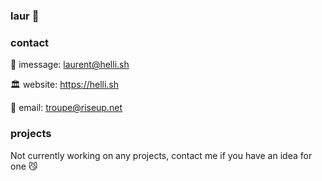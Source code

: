 ### laur 🌲

### contact

📱 imessage: laurent@helli.sh

🏛️ website: https://helli.sh

📧 email: troupe@riseup.net

### projects

Not currently working on any projects, contact me if you have an idea for one 😼
